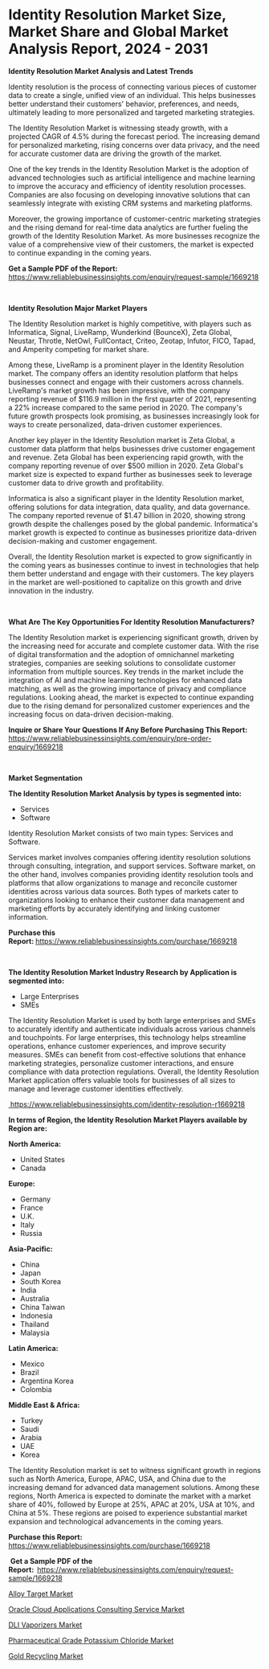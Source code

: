 <p><h1>Identity Resolution Market Size, Market Share and Global Market Analysis Report, 2024 - 2031</h1></p><p><strong>Identity Resolution Market Analysis and Latest Trends</strong></p>
<p><p>Identity resolution is the process of connecting various pieces of customer data to create a single, unified view of an individual. This helps businesses better understand their customers' behavior, preferences, and needs, ultimately leading to more personalized and targeted marketing strategies.</p><p>The Identity Resolution Market is witnessing steady growth, with a projected CAGR of 4.5% during the forecast period. The increasing demand for personalized marketing, rising concerns over data privacy, and the need for accurate customer data are driving the growth of the market. </p><p>One of the key trends in the Identity Resolution Market is the adoption of advanced technologies such as artificial intelligence and machine learning to improve the accuracy and efficiency of identity resolution processes. Companies are also focusing on developing innovative solutions that can seamlessly integrate with existing CRM systems and marketing platforms.</p><p>Moreover, the growing importance of customer-centric marketing strategies and the rising demand for real-time data analytics are further fueling the growth of the Identity Resolution Market. As more businesses recognize the value of a comprehensive view of their customers, the market is expected to continue expanding in the coming years.</p></p>
<p><strong>Get a Sample PDF of the Report:&nbsp;</strong> <a href="https://www.reliablebusinessinsights.com/enquiry/request-sample/1669218">https://www.reliablebusinessinsights.com/enquiry/request-sample/1669218</a></p>
<p>&nbsp;</p>
<p><strong>Identity Resolution Major Market Players</strong></p>
<p><p>The Identity Resolution market is highly competitive, with players such as Informatica, Signal, LiveRamp, Wunderkind (BounceX), Zeta Global, Neustar, Throtle, NetOwl, FullContact, Criteo, Zeotap, Infutor, FICO, Tapad, and Amperity competing for market share. </p><p>Among these, LiveRamp is a prominent player in the Identity Resolution market. The company offers an identity resolution platform that helps businesses connect and engage with their customers across channels. LiveRamp's market growth has been impressive, with the company reporting revenue of $116.9 million in the first quarter of 2021, representing a 22% increase compared to the same period in 2020. The company's future growth prospects look promising, as businesses increasingly look for ways to create personalized, data-driven customer experiences.</p><p>Another key player in the Identity Resolution market is Zeta Global, a customer data platform that helps businesses drive customer engagement and revenue. Zeta Global has been experiencing rapid growth, with the company reporting revenue of over $500 million in 2020. Zeta Global's market size is expected to expand further as businesses seek to leverage customer data to drive growth and profitability.</p><p>Informatica is also a significant player in the Identity Resolution market, offering solutions for data integration, data quality, and data governance. The company reported revenue of $1.47 billion in 2020, showing strong growth despite the challenges posed by the global pandemic. Informatica's market growth is expected to continue as businesses prioritize data-driven decision-making and customer engagement.</p><p>Overall, the Identity Resolution market is expected to grow significantly in the coming years as businesses continue to invest in technologies that help them better understand and engage with their customers. The key players in the market are well-positioned to capitalize on this growth and drive innovation in the industry.</p></p>
<p>&nbsp;</p>
<p><strong>What Are The Key Opportunities For Identity Resolution Manufacturers?</strong></p>
<p><p>The Identity Resolution market is experiencing significant growth, driven by the increasing need for accurate and complete customer data. With the rise of digital transformation and the adoption of omnichannel marketing strategies, companies are seeking solutions to consolidate customer information from multiple sources. Key trends in the market include the integration of AI and machine learning technologies for enhanced data matching, as well as the growing importance of privacy and compliance regulations. Looking ahead, the market is expected to continue expanding due to the rising demand for personalized customer experiences and the increasing focus on data-driven decision-making.</p></p>
<p><strong>Inquire or Share Your Questions If Any Before Purchasing This Report:</strong> <a href="https://www.reliablebusinessinsights.com/enquiry/pre-order-enquiry/1669218">https://www.reliablebusinessinsights.com/enquiry/pre-order-enquiry/1669218</a></p>
<p>&nbsp;</p>
<p><strong>Market Segmentation</strong></p>
<p><strong>The Identity Resolution Market Analysis by types is segmented into:</strong></p>
<p><ul><li>Services</li><li>Software</li></ul></p>
<p><p>Identity Resolution Market consists of two main types: Services and Software. </p><p>Services market involves companies offering identity resolution solutions through consulting, integration, and support services. Software market, on the other hand, involves companies providing identity resolution tools and platforms that allow organizations to manage and reconcile customer identities across various data sources. Both types of markets cater to organizations looking to enhance their customer data management and marketing efforts by accurately identifying and linking customer information.</p></p>
<p><strong>Purchase this Report:&nbsp;</strong><a href="https://www.reliablebusinessinsights.com/purchase/1669218">https://www.reliablebusinessinsights.com/purchase/1669218</a></p>
<p>&nbsp;</p>
<p><strong>The Identity Resolution Market Industry Research by Application is segmented into:</strong></p>
<p><ul><li>Large Enterprises</li><li>SMEs</li></ul></p>
<p><p>The Identity Resolution Market is used by both large enterprises and SMEs to accurately identify and authenticate individuals across various channels and touchpoints. For large enterprises, this technology helps streamline operations, enhance customer experiences, and improve security measures. SMEs can benefit from cost-effective solutions that enhance marketing strategies, personalize customer interactions, and ensure compliance with data protection regulations. Overall, the Identity Resolution Market application offers valuable tools for businesses of all sizes to manage and leverage customer identities effectively.</p></p>
<p><a href="https://www.reliablebusinessinsights.com/identity-resolution-r1669218">&nbsp;https://www.reliablebusinessinsights.com/identity-resolution-r1669218</a></p>
<p><strong>In terms of Region, the Identity Resolution Market Players available by Region are:</strong></p>
<p>
    <p> <strong> North America: </strong>
        <ul>
            <li>United States</li>
            <li>Canada</li>
        </ul>
        </p> 
    <p> <strong> Europe: </strong>
        <ul>
            <li>Germany</li>
            <li>France</li>
            <li>U.K.</li>
            <li>Italy</li>
            <li>Russia</li>
        </ul>
        </p> 
    <p> <strong> Asia-Pacific: </strong>
        <ul>
            <li>China</li>
            <li>Japan</li>
            <li>South Korea</li>
            <li>India</li>
            <li>Australia</li>
            <li>China Taiwan</li>
            <li>Indonesia</li>
            <li>Thailand</li>
            <li>Malaysia</li>
        </ul>
        </p> 
    <p> <strong> Latin America: </strong>
        <ul>
            <li>Mexico</li>
            <li>Brazil</li>
            <li>Argentina Korea</li>
            <li>Colombia</li>
        </ul>
        </p> 
    <p> <strong> Middle East & Africa: </strong>
        <ul>
            <li>Turkey</li>
            <li>Saudi</li>
            <li>Arabia</li>
            <li>UAE</li>
            <li>Korea</li>
        </ul>
    </p>
    </p>
<p><p>The Identity Resolution market is set to witness significant growth in regions such as North America, Europe, APAC, USA, and China due to the increasing demand for advanced data management solutions. Among these regions, North America is expected to dominate the market with a market share of 40%, followed by Europe at 25%, APAC at 20%, USA at 10%, and China at 5%. These regions are poised to experience substantial market expansion and technological advancements in the coming years.</p></p>
<p><strong>Purchase this Report: </strong><a href="https://www.reliablebusinessinsights.com/purchase/1669218">https://www.reliablebusinessinsights.com/purchase/1669218</a></p>
<p>&nbsp;<strong>Get a Sample PDF of the Report:&nbsp;&nbsp;</strong><a href="https://www.reliablebusinessinsights.com/enquiry/request-sample/1669218">https://www.reliablebusinessinsights.com/enquiry/request-sample/1669218</a></p>
<p><strong></strong></p>
<p><p><a href="https://medium.com/@amelia.martin5698/alloy-target-market-share-and-new-trends-analysis-by-its-type-application-end-use-and-forecast-65384dcc99dc">Alloy Target Market</a></p><p><a href="https://www.linkedin.com/pulse/oracle-cloud-applications-consulting-service-market-trends-xox7f">Oracle Cloud Applications Consulting Service Market</a></p><p><a href="https://www.linkedin.com/pulse/global-dli-vaporizers-market-exploring-share-trends-future-0xgpf">DLI Vaporizers Market</a></p><p><a href="https://medium.com/@emma.white454357/global-pharmaceutical-grade-potassium-chloride-market-size-is-expected-to-experience-a-cagr-of-13-7-16fc36f5c0a9">Pharmaceutical Grade Potassium Chloride Market</a></p><p><a href="https://github.com/seamusocallaghan/Market-Research-Report-List-1/blob/main/gold-recycling-market.md">Gold Recycling Market</a></p></p>